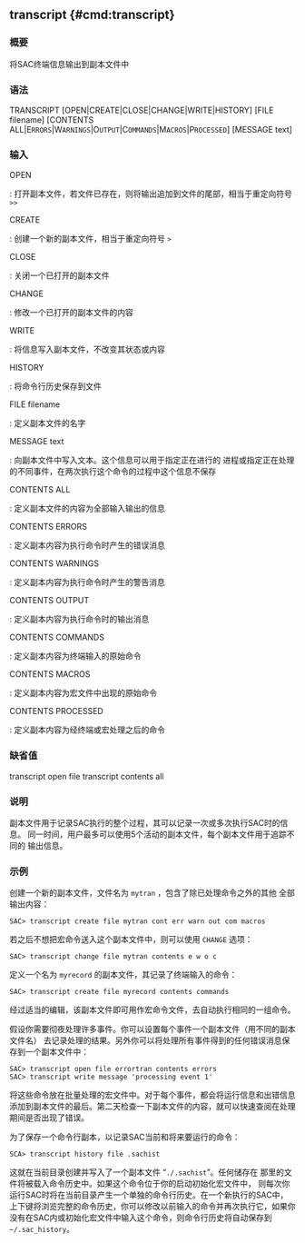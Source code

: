 ## transcript {#cmd:transcript}

### 概要

将SAC终端信息输出到副本文件中

### 语法

TRANSCRIPT \[OPEN|CREATE|CLOSE|CHANGE|WRITE|HISTORY\] \[FILE filename\]
\[CONTENTS
ALL|E`RRORS`|W`ARNINGS`|O`UTPUT`|C`OMMANDS`|M`ACROS`|P`ROCESSED`\]
\[MESSAGE text\]

### 输入

OPEN

:   打开副本文件，若文件已存在，则将输出追加到文件的尾部，相当于重定向符号
    `>>`

CREATE

:   创建一个新的副本文件，相当于重定向符号 `>`

CLOSE

:   关闭一个已打开的副本文件

CHANGE

:   修改一个已打开的副本文件的内容

WRITE

:   将信息写入副本文件，不改变其状态或内容

HISTORY

:   将命令行历史保存到文件

FILE filename

:   定义副本文件的名字

MESSAGE text

:   向副本文件中写入文本。这个信息可以用于指定正在进行的
    进程或指定正在处理的不同事件，在两次执行这个命令的过程中这个信息不保存

CONTENTS ALL

:   定义副本文件的内容为全部输入输出的信息

CONTENTS ERRORS

:   定义副本内容为执行命令时产生的错误消息

CONTENTS WARNINGS

:   定义副本内容为执行命令时产生的警告消息

CONTENTS OUTPUT

:   定义副本内容为执行命令时的输出消息

CONTENTS COMMANDS

:   定义副本内容为终端输入的原始命令

CONTENTS MACROS

:   定义副本内容为宏文件中出现的原始命令

CONTENTS PROCESSED

:   定义副本内容为经终端或宏处理之后的命令

### 缺省值

transcript open file transcript contents all

### 说明

副本文件用于记录SAC执行的整个过程，其可以记录一次或多次执行SAC时的信息。
同一时间，用户最多可以使用5个活动的副本文件，每个副本文件用于追踪不同的
输出信息。

### 示例

创建一个新的副本文件，文件名为 `mytran` ，包含了除已处理命令之外的其他
全部输出内容：

``` {.bash}
SAC> transcript create file mytran cont err warn out com macros
```

若之后不想把宏命令送入这个副本文件中，则可以使用 `CHANGE` 选项：

``` {.bash}
SAC> transcript change file mytran contents e w o c
```

定义一个名为 `myrecord` 的副本文件，其记录了终端输入的命令：

``` {.bash}
SAC> transcript create file myrecord contents commands
```

经过适当的编辑，该副本文件即可用作宏命令文件，去自动执行相同的一组命令。

假设你需要彻夜处理许多事件。你可以设置每个事件一个副本文件（用不同的副本文件名）
去记录处理的结果。另外你可以将处理所有事件得到的任何错误消息保存到一个副本文件中：

``` {.bash}
SAC> transcript open file errortran contents errors
SAC> transcript write message 'processing event 1'
```

将这些命令放在批量处理的宏文件中。对于每个事件，都会将运行信息和出错信息
添加到副本文件的最后。第二天检查一下副本文件的内容，就可以快速查阅在处理
期间是否出现了错误。

为了保存一个命令行副本，以记录SAC当前和将来要运行的命令：

``` {.bash}
SCA> transcript history file .sachist
```

这就在当前目录创建并写入了一个副本文件 “`./.sachist`”。任何储存在
那里的文件将被载入命令历史中。如果这个命令位于你的启动初始化宏文件中，
则每次你运行SAC时将在当前目录产生一个单独的命令行历史。在一个新执行的SAC中，
上下键将浏览完整的命令历史，你可以修改以前输入的命令并再次执行它，如果你
没有在SAC内或初始化宏文件中输入这个命令，则命令行历史将自动保存到
`~/.sac_history`。
